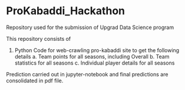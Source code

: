 # ProKabaddi_Hackathon
Repository used for the submission of Upgrad Data Science program

This repository consists of 
1. Python Code for web-crawling pro-kabaddi site to get the following details
  a. Team points for all seasons, including Overall
  b. Team statistics for all seasons
  c. Individual player details for all seasons
  
Prediction carried out in jupyter-notebook and final predictions are consolidated in pdf file.

